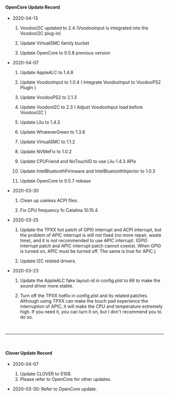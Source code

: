 #### OpenCore Update Record

- 2020-04-13
	1. VoodooI2C updated to 2.4 (VoodooInput is integrated into the VoodooI2C plug-in)

	2. Update VirtualSMC family bucket

	3. Update OpenCore to 0.5.8 previous version

- 2020-04-07
	1. Update AppleALC to 1.4.8

	2. Update VoodooInput to 1.0.4 ( Integrate VoodooInput to VoodooPS2 Plugln )

	3. Update VoodooPS2 to 2.1.3

	4. Update VoodooI2C to 2.3 ( Adjust VoodooInput load before VoodooI2C )

	5. Update Lilu to 1.4.3

	6. Update WhateverGreen to 1.3.8

	7. Update VirtualSMC to 1.1.2

	8. Update NVMeFix to 1.0.2

	9. Update CPUFriend and NoTouchID to use Lilu 1.4.3 APIs

	10. Update IntelBluetoothFirmware and IntelBluetoothInjector to 1.0.3

	11. Update OpenCore to 0.5.7 release


- 2020-03-30
	1. Clean up useless ACPI files.

	2. Fix CPU frequency fo Catalina 10.15.4.


- 2020-03-25
	1. Update the TPXX hot patch of GPI0 interrupt and ACPI interrupt, but the problem of APIC interrupt is still not fixed (no more repair, waste time), and it is not recommended to use APIC interrupt. (GPI0 interrupt patch and APIC interrupt patch cannot coexist. When GPI0 is turned on, APIC must be turned off. The same is true for APIC.)

	2. Update I2C related drivers.


- 2020-03-23
	1. Update the AppleALC fake layout-id in config.plst to 66 to make the sound driver more stable.
    
	2. Turn off the TPXX hotfix in config.plst and its related patches. Although using TPXX can make the touch pad experience the interruption of APIC, it will make the CPU and temperature extremely high. If you need it, you can turn it on, but I don't recommend you to do so.

</br>

------------

</br>

#### Clover Update Record

- 2020-04-07
	1. Update CLOVER to 5108.
	2. Please refer to OpenCore for other updates.

- 2020-03-30: Refer to OpenCore update.